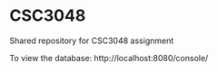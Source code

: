# CSC3048
Shared repository for CSC3048 assignment

To view the database: http://localhost:8080/console/
